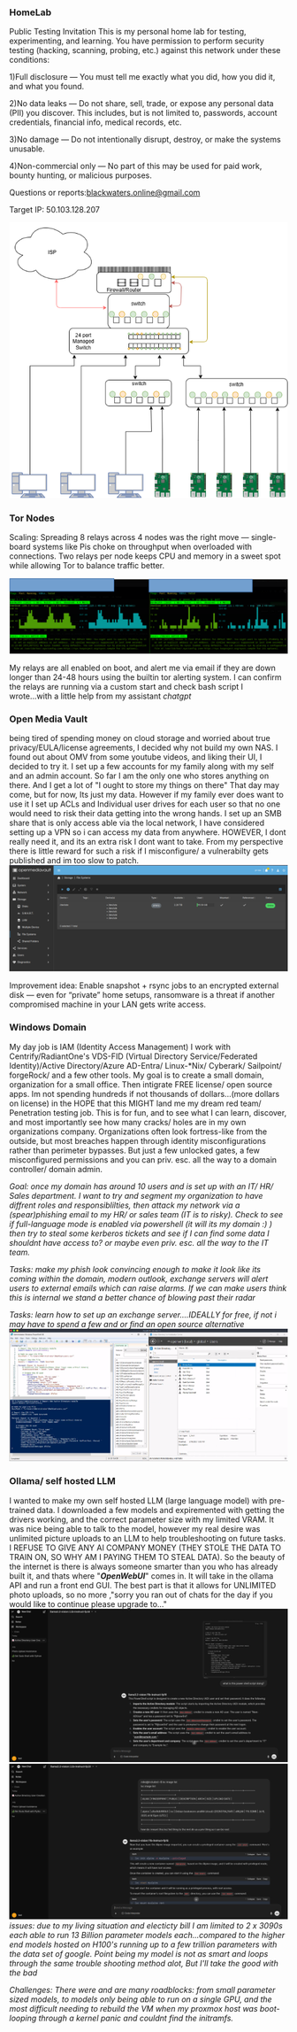 ### HomeLab
Public Testing Invitation
This is my personal home lab for testing, experimenting, and learning.
You have permission to perform security testing (hacking, scanning, probing, etc.) against this network under these conditions:

  1)Full disclosure — You must tell me exactly what you did, how you did it, and what you found.

  2)No data leaks — Do not share, sell, trade, or expose any personal data (PII) you discover. This includes, but is not limited to, passwords, account credentials, financial info, medical records, etc.

  3)No damage — Do not intentionally disrupt, destroy, or make the systems unusable.

  4)Non-commercial only — No part of this may be used for paid work, bounty hunting, or malicious purposes.

Questions or reports:blackwaters.online@gmail.com

Target IP: 50.103.128.207

![My Network](.github/images/My-Network.png)

### Tor Nodes
Scaling: Spreading 8 relays across 4 nodes was the right move — single-board systems like Pis choke on throughput when overloaded with connections. Two relays per node keeps CPU and memory in a sweet spot while allowing Tor to balance traffic better.

![My Network](.github/images/tor-relay.png)

My relays are all enabled on boot, and alert me via email if they are down longer than 24-48 hours using the builtin tor alerting system. I can confirm the relays are running via a custom start and check bash script I wrote...with a little help from my assistant _chatgpt_

### Open Media Vault
being tired of spending money on cloud storage and worried about true privacy/EULA/license agreements, I decided why not build my own NAS. I found out about OMV from some youtube videos, and liking their UI, I decided to try it. I set up a few accounts for my family along with my self and an admin account. So far I am the only one who stores anything on there. And I get a lot of "I ought to store my things on there" That day may come, but for now, Its just my data. However if my family ever does want to use it I set up ACLs and Individual user drives for each user so that no one would need to risk their data getting into the wrong hands. I set up an SMB share that is only access able via the local network, I have considered setting up a VPN so i can access my data from anywhere. HOWEVER, I dont really need it, and its an extra risk I dont want to take. From my perspective there is little reward for such a risk if I misconfigure/ a vulnerabilty gets published and im too slow to patch. 
![My Network](.github/images/OMV.png)

Improvement idea: Enable snapshot + rsync jobs to an encrypted external disk — even for “private” home setups, ransomware is a threat if another compromised machine in your LAN gets write access.

### Windows Domain 

My day job is IAM (Identity Access Management) I work with Centrify/RadiantOne's VDS-FID (Virtual Directory Service/Federated Identity)/Active Directory/Azure AD-Entra/ Linux-*Nix/ Cyberark/ Sailpoint/ forgeRock/ and a few other tools. My goal is to create a small domain, organization for a small office. Then intigrate FREE license/ open source apps. Im not spending hundreds if not thousands of dollars...(more dollars on license) in the HOPE that this MIGHT land me my dream red team/ Penetration testing job. This is for fun, and to see what I can learn, discover, and most importantly see how many cracks/ holes are in my own organizations company. Organizations often look fortress-like from the outside, but most breaches happen through identity misconfigurations rather than perimeter bypasses. But just a few unlocked gates, a few misconfigured permissions and you can priv. esc. all the way to a domain controller/ domain admin.

_Goal: once my domain has around 10 users and is set up with an IT/ HR/ Sales department. I want to try and segment my organization to have diffrent roles and responsiblilties, then attack my network via a (spear)phishing email to my HR/ or sales team (IT is to risky). Check to see if full-language mode is enabled via powershell (it will its my domain :) ) then try to steal some kerberos tickets and see if I can find some data I shouldnt have access to? or maybe even priv. esc. all the way to the IT team._

_Tasks: make my phish look convincing enough to make it look like its coming within the domain, modern outlook, exchange servers will alert users to external emails which can raise alarms. If we can make users think this is internal we stand a better chance of blowing past their radar_

_Tasks: learn how to set up an exchange server....IDEALLY for free, if not i may have to spend a few and or find an open source alternative_
![My Network](.github/images/DC01.png)

### Ollama/ self hosted LLM

I wanted to make my own self hosted LLM (large language model) with pre-trained data. I downloaded a few models and expiremented with getting the drivers working, and the correct parameter size with my limited VRAM. It was nice being able to talk to the model, however my real desire was unlimited picture uploads to an LLM to help troubleshooting on future tasks. I REFUSE TO GIVE ANY AI COMPANY MONEY (THEY STOLE THE DATA TO TRAIN ON, SO WHY AM I PAYING THEM TO STEAL DATA). So the beauty of the internet is there is always someone smarter than you who has already built it, and thats where "_**OpenWebUI**_" comes in. It will take in the ollama API and run a front end GUI. The best part is that it allows for UNLIMITED photo uploads, so no more ,"sorry you ran out of chats for the day if you would like to continue please upgrade to..."
![My Network](.github/images/llama.png) ![My Network](.github/images/get-sudo-shell-python.png)
_issues: due to my living situation and electicty bill I am limited to 2 x 3090s each able to run 13 Billion parameter models each...compared to the higher end models hosted on H100's running up to a few trillion parameters with the data set of google. Point being my model is not as smart and loops through the same trouble shooting method alot, But I'll take the good with the bad_

_Challenges: There were and are many roadblocks: from small parameter sized models, to models only being able to run on a single GPU, and the most difficult needing to rebuild the VM when my proxmox host was boot-looping through a kernel panic and couldnt find the initramfs._
